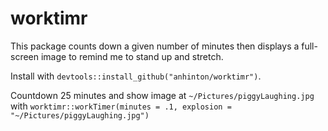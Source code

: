 # worktimr

This package counts down a given number of minutes then displays a
full-screen image to remind me to stand up and stretch.

Install with `devtools::install_github("anhinton/worktimr")`.

Countdown 25 minutes and show image at `~/Pictures/piggyLaughing.jpg`
with `worktimr::workTimer(minutes = .1, explosion =
"~/Pictures/piggyLaughing.jpg")`
